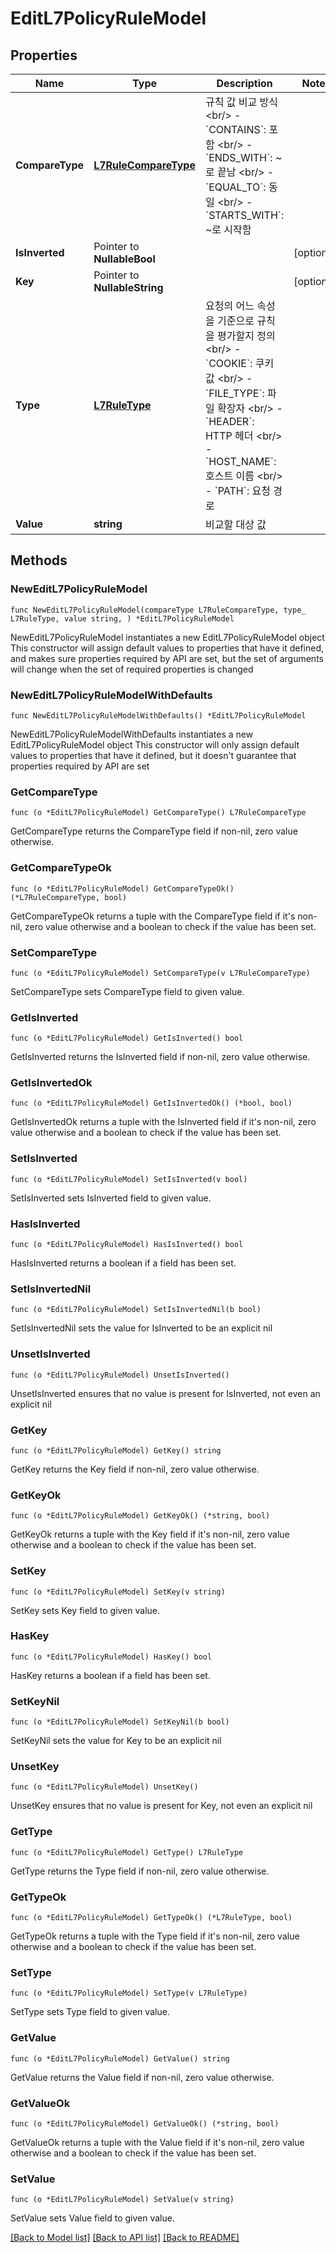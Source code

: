 # EditL7PolicyRuleModel

## Properties

Name | Type | Description | Notes
------------ | ------------- | ------------- | -------------
**CompareType** | [**L7RuleCompareType**](L7RuleCompareType.md) | 규칙 값 비교 방식 &lt;br/&gt; - &#x60;CONTAINS&#x60;: 포함 &lt;br/&gt; - &#x60;ENDS_WITH&#x60;: ~로 끝남 &lt;br/&gt; - &#x60;EQUAL_TO&#x60;: 동일 &lt;br/&gt; - &#x60;STARTS_WITH&#x60;: ~로 시작함 | 
**IsInverted** | Pointer to **NullableBool** |  | [optional] 
**Key** | Pointer to **NullableString** |  | [optional] 
**Type** | [**L7RuleType**](L7RuleType.md) | 요청의 어느 속성을 기준으로 규칙을 평가할지 정의 &lt;br/&gt; - &#x60;COOKIE&#x60;: 쿠키 값 &lt;br/&gt; - &#x60;FILE_TYPE&#x60;: 파일 확장자 &lt;br/&gt; - &#x60;HEADER&#x60;: HTTP 헤더 &lt;br/&gt; - &#x60;HOST_NAME&#x60;: 호스트 이름 &lt;br/&gt; - &#x60;PATH&#x60;: 요청 경로 | 
**Value** | **string** | 비교할 대상 값 | 

## Methods

### NewEditL7PolicyRuleModel

`func NewEditL7PolicyRuleModel(compareType L7RuleCompareType, type_ L7RuleType, value string, ) *EditL7PolicyRuleModel`

NewEditL7PolicyRuleModel instantiates a new EditL7PolicyRuleModel object
This constructor will assign default values to properties that have it defined,
and makes sure properties required by API are set, but the set of arguments
will change when the set of required properties is changed

### NewEditL7PolicyRuleModelWithDefaults

`func NewEditL7PolicyRuleModelWithDefaults() *EditL7PolicyRuleModel`

NewEditL7PolicyRuleModelWithDefaults instantiates a new EditL7PolicyRuleModel object
This constructor will only assign default values to properties that have it defined,
but it doesn't guarantee that properties required by API are set

### GetCompareType

`func (o *EditL7PolicyRuleModel) GetCompareType() L7RuleCompareType`

GetCompareType returns the CompareType field if non-nil, zero value otherwise.

### GetCompareTypeOk

`func (o *EditL7PolicyRuleModel) GetCompareTypeOk() (*L7RuleCompareType, bool)`

GetCompareTypeOk returns a tuple with the CompareType field if it's non-nil, zero value otherwise
and a boolean to check if the value has been set.

### SetCompareType

`func (o *EditL7PolicyRuleModel) SetCompareType(v L7RuleCompareType)`

SetCompareType sets CompareType field to given value.


### GetIsInverted

`func (o *EditL7PolicyRuleModel) GetIsInverted() bool`

GetIsInverted returns the IsInverted field if non-nil, zero value otherwise.

### GetIsInvertedOk

`func (o *EditL7PolicyRuleModel) GetIsInvertedOk() (*bool, bool)`

GetIsInvertedOk returns a tuple with the IsInverted field if it's non-nil, zero value otherwise
and a boolean to check if the value has been set.

### SetIsInverted

`func (o *EditL7PolicyRuleModel) SetIsInverted(v bool)`

SetIsInverted sets IsInverted field to given value.

### HasIsInverted

`func (o *EditL7PolicyRuleModel) HasIsInverted() bool`

HasIsInverted returns a boolean if a field has been set.

### SetIsInvertedNil

`func (o *EditL7PolicyRuleModel) SetIsInvertedNil(b bool)`

 SetIsInvertedNil sets the value for IsInverted to be an explicit nil

### UnsetIsInverted
`func (o *EditL7PolicyRuleModel) UnsetIsInverted()`

UnsetIsInverted ensures that no value is present for IsInverted, not even an explicit nil
### GetKey

`func (o *EditL7PolicyRuleModel) GetKey() string`

GetKey returns the Key field if non-nil, zero value otherwise.

### GetKeyOk

`func (o *EditL7PolicyRuleModel) GetKeyOk() (*string, bool)`

GetKeyOk returns a tuple with the Key field if it's non-nil, zero value otherwise
and a boolean to check if the value has been set.

### SetKey

`func (o *EditL7PolicyRuleModel) SetKey(v string)`

SetKey sets Key field to given value.

### HasKey

`func (o *EditL7PolicyRuleModel) HasKey() bool`

HasKey returns a boolean if a field has been set.

### SetKeyNil

`func (o *EditL7PolicyRuleModel) SetKeyNil(b bool)`

 SetKeyNil sets the value for Key to be an explicit nil

### UnsetKey
`func (o *EditL7PolicyRuleModel) UnsetKey()`

UnsetKey ensures that no value is present for Key, not even an explicit nil
### GetType

`func (o *EditL7PolicyRuleModel) GetType() L7RuleType`

GetType returns the Type field if non-nil, zero value otherwise.

### GetTypeOk

`func (o *EditL7PolicyRuleModel) GetTypeOk() (*L7RuleType, bool)`

GetTypeOk returns a tuple with the Type field if it's non-nil, zero value otherwise
and a boolean to check if the value has been set.

### SetType

`func (o *EditL7PolicyRuleModel) SetType(v L7RuleType)`

SetType sets Type field to given value.


### GetValue

`func (o *EditL7PolicyRuleModel) GetValue() string`

GetValue returns the Value field if non-nil, zero value otherwise.

### GetValueOk

`func (o *EditL7PolicyRuleModel) GetValueOk() (*string, bool)`

GetValueOk returns a tuple with the Value field if it's non-nil, zero value otherwise
and a boolean to check if the value has been set.

### SetValue

`func (o *EditL7PolicyRuleModel) SetValue(v string)`

SetValue sets Value field to given value.



[[Back to Model list]](../README.md#documentation-for-models) [[Back to API list]](../README.md#documentation-for-api-endpoints) [[Back to README]](../README.md)


